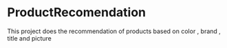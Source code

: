 # ProductRecomendation
This project does the recommendation of products based on color , brand , title and picture
